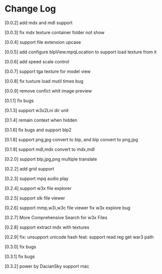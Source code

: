 # Change Log

[0.0.2]
add mdx and mdl support

[0.0.3]
fix mdx texture container folder not show

[0.0.4]
support file extension upcase

[0.0.5]
add configure blpView.mpqLocation to support load texture from it 

[0.0.6]
add speed scale control

[0.0.7]
support tga texture for model view

[0.0.8]
fix tuxture load mutil times bug

[0.0.9]
remove confict whit image preview

[0.1.1]
fix bugs

[0.1.3]
support w3x2Lni dir unit

[0.1.4]
remain context when hidden

[0.1.6]
fix bugs and support blp2

[0.1.8]
support png,jpg convert to blp, and blp convert to png,jpg

[0.1.9]
support mdl,mdx convert to mdx,mdl

[0.2.0]
support blp,jpg,png multiple translate

[0.2.2]
add grid support

[0.2.3]
support mpq audio play

[0.2.4]
support w3x file explorer

[0.2.5]
support slk file viewer

[0.2.6]
support mmp,w3i,w3c file viewer
fix w3x explore bug

[0.2.7]
More Comprehensive Search for w3x Files

[0.2.8]
support extract mdx with textures

[0.2.9]
fix: unsupport unicode hash
feat: support read reg get war3 path

[0.3.0]
fix bugs

[0.3.1]
fix bugs

[0.3.2]
power by DacianSky support mac
